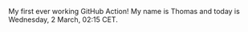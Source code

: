 My first ever working GitHub Action!
My name is Thomas and today is Wednesday, 2 March, 02:15 CET. 
